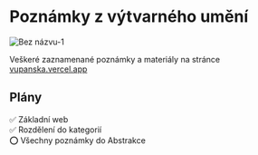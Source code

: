 
# Poznámky z výtvarného umění
![Bez názvu-1](https://github.com/user-attachments/assets/7d1e5dd9-452a-428b-bf30-a536fa9e9302)



Veškeré zaznamenané poznámky a materiály na stránce [vupanska.vercel.app](https://vupanska.vercel.app)


## Plány

✅ Základní web  
✅ Rozdělení do kategorií  
⭕ Všechny poznámky do Abstrakce

